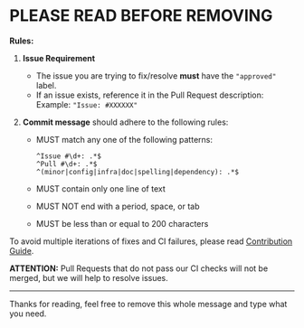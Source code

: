 # PLEASE READ BEFORE REMOVING

**Rules:**

1. **Issue Requirement**
   - The issue you are trying to fix/resolve **must** have the `"approved"` label.
   - If an issue exists, reference it in the Pull Request description:
     Example: `"Issue: #XXXXXX"`

2. **Commit message** should adhere to the following rules:
   - MUST match any one of the following patterns:

     ```
     ^Issue #\d+: .*$
     ^Pull #\d+: .*$
     ^(minor|config|infra|doc|spelling|dependency): .*$
     ```

   - MUST contain only one line of text
   - MUST NOT end with a period, space, or tab
   - MUST be less than or equal to 200 characters

To avoid multiple iterations of fixes and CI failures, please read
[Contribution Guide](https://checkstyle.org/contributing.html).

**ATTENTION:** Pull Requests that do not pass our CI checks will not be merged,
but we will help to resolve issues.

---
Thanks for reading, feel free to remove this whole message and type what you need.
